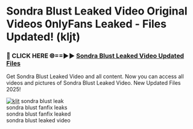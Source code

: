 # Sondra Blust Leaked Video Original Videos 0nlyFans Leaked - Files Updated! (kljt)

<h3>🔴 CLICK HERE 🌐==►► <a href="https://tinyurl.com/2wckxsce" rel="nofollow">Sondra Blust Leaked Video Updated Files</a></h3>

Get Sondra Blust Leaked Video and all content. Now you can access all videos and pictures of Sondra Blust Leaked Video. New Updated Files 2025!

[![kljt](https://i.imgur.com/AFduVYN.gif)](https://tinyurl.com/2wckxsce)
sondra blust leak<br>
sondra blust fanfix leaks<br>
sondra blust fanfix leaked<br>
sondra blust leaked video
